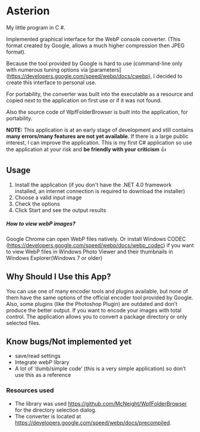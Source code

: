 # Asterion
My little program in C #.

Implemented graphical interface for the WebP console converter.
(This format created by Google, allows a much higher compression then JPEG format).

Because the tool provided by Google is hard to use (command-line only with numerous tuning options via [parameters] (https://developers.google.com/speed/webp/docs/cwebp), I decided to create this interface to personal use.

For portability, the converter was built into the executable as a resource and copied next to the application on first use or if it was not found.

Also the source code of WpfFolderBrowser is built into the application, for portability.

**NOTE:** This application is at an early stage of development and still contains **many errors/many features are not yet available**. If there is a large public interest, I can improve the application. This is my first C# application so use the application at your risk and **be friendly with your criticism** :+1:

## Usage
1. Install the application (if you don't have the .NET 4.0 framework installed, an internet connection is required to download the installer)
2. Choose a valid input image
3. Check the options 
3. Click Start and see the output results

##### How to view webP images?
Google Chrome can open WebP files natively. Or install Windows CODEC (https://developers.google.com/speed/webp/docs/webp_codec) if you want to view WebP files in Windows Photo Viewer and their thumbnails in Windows Explorer(Windows 7 or older)

## Why Should I Use this App?
You can use one of many encoder tools and plugins available, but none of them have the same options of the official encoder tool provided by Google. Also, some plugins (like the Photoshop Plugin) are outdated and don’t produce the better output. If you want to encode your images with total control. The application allows you to convert a package directory or only selected files.

## Know bugs/Not implemented yet
- save/read settings
- Integrate webP library
- A lot of ‘dumb/simple code’ (this is a very simple application) so don’t use this as a reference

### Resources used
* The library was used https://github.com/McNeight/WpfFolderBrowser for the directory selection dialog.
* The converter is located at https://developers.google.com/speed/webp/docs/precompiled.
